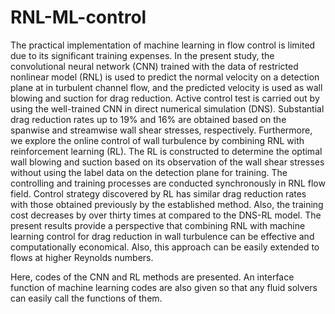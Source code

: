 # RNL-ML-control

The practical implementation of machine learning in flow control is limited due to its significant training expenses. In the present study, the convolutional neural network (CNN) trained with the data of restricted nonlinear model (RNL) is used to predict the normal velocity on a detection plane at 
 in turbulent channel flow, and the predicted velocity is used as wall blowing and suction for drag reduction. Active control test is carried out by using the well-trained CNN in direct numerical simulation (DNS). Substantial drag reduction rates up to 19% and 16% are obtained based on the spanwise and streamwise wall shear stresses, respectively. Furthermore, we explore the online control of wall turbulence by combining RNL with reinforcement learning (RL). The RL is constructed to determine the optimal wall blowing and suction based on its observation of the wall shear stresses without using the label data on the detection plane for training. The controlling and training processes are conducted synchronously in RNL flow field. Control strategy discovered by RL has similar drag reduction rates with those obtained previously by the established method. Also, the training cost decreases by over thirty times at 
 compared to the DNS-RL model. The present results provide a perspective that combining RNL with machine learning control for drag reduction in wall turbulence can be effective and computationally economical. Also, this approach can be easily extended to flows at higher Reynolds numbers.

Here, codes of the CNN and RL methods are presented. An interface function of machine learning codes are also given so that any fluid solvers can easily call the functions of them.
